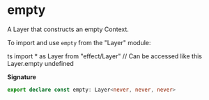 # empty

A Layer that constructs an empty Context.

To import and use `empty` from the "Layer" module:

ts
import \* as Layer from "effect/Layer"
// Can be accessed like this
Layer.empty
undefined

**Signature**

```ts
export declare const empty: Layer<never, never, never>
```

